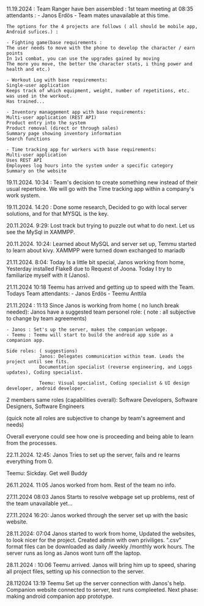 11.19.2024 : 
    Team Ranger have ben assembled :  1st team meeting at  08:35 
    attendants : 
                - Janos Erdös
                - Team mates unavailable at this time. 
                

    The options for the 4 projects are follows ( all should be mobile app,  Android sufices.) : 

    - Fighting game(base requirements : 
    The user needs to move with the phone to develop the character / earn points
    In 1v1 combat, you can use the upgrades gained by moving
    The more you move, the better the character stats, i thing power and health and etc.)

    - Workout Log with base requirements:
    Single-user application
    Keeps track of which equipment, weight, number of repetitions, etc. was used in the workout.
    Has trained...

    - Inventory managgement app with base requirements: 
    Multi-user application (REST API)
    Product entry into the system
    Product removal (direct or through sales)
    Summary page showing inventory information
    Search functions

    - Time tracking app for workers with base requirements: 
    Multi-user application
    Uses REST API
    Employees log hours into the system under a specific category
    Summary on the website


19.11.2024. 10:34 : Team's decision to create something new instead of their usual repertoire. 
We will go with the Time tracking app within a company's work system. 

19.11.2024. 14:20 : Done some research, Decided to go with local server solutions, and for that MYSQL  is the key. 


20.11.2024. 9:29: Lost track but trying to puzzle out what to do next. Let us see the MySql in XAMMPP. 


20.11.2024. 10:24: Learned about MySQL and server set up, Temmu started to learn about kivy. XAMMPP were turned down exchanged to  mariadb

21.11.2024. 8:04: Today Is a little bit special, Janos working from home,  Yesterday installed  Flake8 due to Request of Joona. Today I try to familiarize myself with it (Janos).

21.11.2024 10:18 Teemu has arrived and getting up to speed with the Team. 
            Todays Team attendants: 
                                    - Janos Erdös
                                    - Teemu Anttila
                                    
21.11.2024 : 11:13 Since Janos is working from home ( no lunch break needed): 
Janos have a suggested team personel role: ( note : all subjective to change by team agreements)

    - Janos : Set's up the server, makes the companion webpage. 
    - Teemu : Teemu will start to build the android app side as a companion app.  

    Side roles: ( suggestions)
                Janos: Delegates communication within team. Leads the project until see fits. 
                Documentation specialist (reverse engineering, and Loggs updates), Coding specialist.

                Teemu: Visual specialist, Coding specialist & UI design developer, android developer. 


2 members same roles (capabilities overall):
                Software Developers, Software Designers, Software Engineers

(quick note all roles are subjective to change by team's agreement and needs)

Overall everyone could see how one is proceeding and being able to learn from the processes. 

22.11.2024. 12:45: Janos Tries to set up the server, fails and re learns everything from 0. 
 

Teemu: Sickday. Get well Buddy

26.11.2024. 11:05 Janos  worked from hom. Rest of the team no info. 

27.11.2024 08:03 Janos Starts to resolve webpage set up problems, rest of the team unavailable yet... 

27.11.2024 16:20: Janos worked through the server set up with the basic website. 


28.11.2024: 07:04 Janos started to work from home, Updated the websites, to look nicer for the project. Created admin with own priviliges.
".csv" format files can be downloaded as daily /weekly /monthly work hours. The server runs as long as Janos wont turn off the laptop.


28.11.2024 : 10:06 Teemu arrived. Janos  will bring him up to speed, sharing all project files, setting up his connection to the server.

28.112024 13:19  Teemu Set up the server connection with Janos's help. Companion website connected to server, test runs compleeted. 
Next phase:  making android companion app prototype. 
